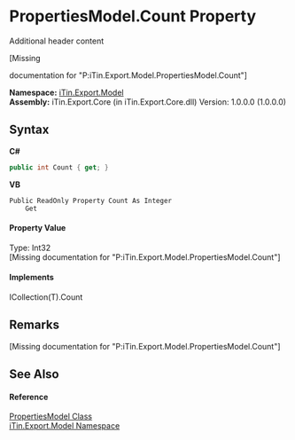 # PropertiesModel.Count Property 
Additional header content 

\[Missing <summary> documentation for "P:iTin.Export.Model.PropertiesModel.Count"\]

**Namespace:**&nbsp;<a href="ef57ffcc-e95e-b212-5a46-9aa6f5a3511f">iTin.Export.Model</a><br />**Assembly:**&nbsp;iTin.Export.Core (in iTin.Export.Core.dll) Version: 1.0.0.0 (1.0.0.0)

## Syntax

**C#**<br />
``` C#
public int Count { get; }
```

**VB**<br />
``` VB
Public ReadOnly Property Count As Integer
	Get
```


#### Property Value
Type: Int32<br />\[Missing <value> documentation for "P:iTin.Export.Model.PropertiesModel.Count"\]

#### Implements
ICollection(T).Count<br />

## Remarks
\[Missing <remarks> documentation for "P:iTin.Export.Model.PropertiesModel.Count"\]

## See Also


#### Reference
<a href="b0b4af43-2796-737a-c6d3-c99da922e088">PropertiesModel Class</a><br /><a href="ef57ffcc-e95e-b212-5a46-9aa6f5a3511f">iTin.Export.Model Namespace</a><br />